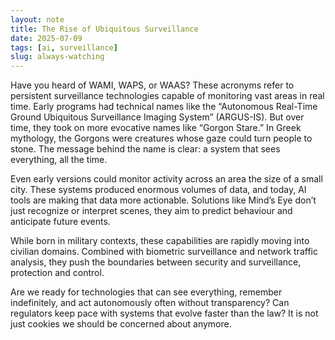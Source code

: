 ```yaml
---
layout: note
title: The Rise of Ubiquitous Surveillance
date: 2025-07-09
tags: [ai, surveillance]
slug: always-watching
---
```

Have you heard of WAMI, WAPS, or WAAS? These acronyms refer to persistent surveillance technologies capable of monitoring vast areas in real time. Early programs had technical names like the “Autonomous Real-Time Ground Ubiquitous Surveillance Imaging System” (ARGUS-IS). But over time, they took on more evocative names like “Gorgon Stare.” In Greek mythology, the Gorgons were creatures whose gaze could turn people to stone. The message behind the name is clear: a system that sees everything, all the time.

Even early versions could monitor activity across an area the size of a small city. These systems produced enormous volumes of data, and today, AI tools are making that data more actionable. Solutions like Mind’s Eye don’t just recognize or interpret scenes, they aim to predict behaviour and anticipate future events.

While born in military contexts, these capabilities are rapidly moving into civilian domains. Combined with biometric surveillance and network traffic analysis, they push the boundaries between security and surveillance, protection and control.

Are we ready for technologies that can see everything, remember indefinitely, and act autonomously often without transparency? Can regulators keep pace with systems that evolve faster than the law? It is not just cookies we should be concerned about anymore.
